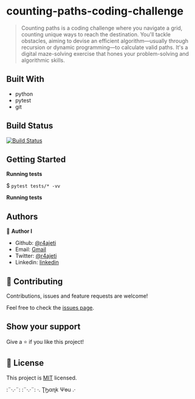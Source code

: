 # counting-paths-coding-challenge

> Counting paths is a coding challenge where you navigate a grid, counting unique ways to reach the destination. You'll tackle obstacles, aiming to devise an efficient algorithm—usually through recursion or dynamic programming—to calculate valid paths. It's a digital maze-solving exercise that hones your problem-solving and algorithmic skills.

## Built With

- python
- pytest
- git

## Build Status

[![Build Status](https://github.com/R4Ajeti/counting-paths-coding-challenge/workflows/Build%20Status/badge.svg)](https://github.com/R4Ajeti/counting-paths-coding-challenge/actions)

## Getting Started

**Running tests**

$ `pytest tests/* -vv`

**Running tests**

## Authors

👤 **Author I**

- Github: [@r4ajeti](https://github.com/r4ajeti)
- Email: [Gmail](mailto:r4ajeti@gmail.com)
- Twitter: [@r4ajeti](https://twitter.com/r4ajeti)
- Linkedin: [linkedin](https://linkedin.com/in/r4ajeti)

## 🤝 Contributing

Contributions, issues and feature requests are welcome!

Feel free to check the [issues page](issues/).

## Show your support

Give a ⭐️ if you like this project!

## 📝 License

This project is [MIT](https://opensource.org/license/mit/) licensed.

:¨·.·¨: :¨·.·¨: ·. ƮϦαɳk Ψөu .·
